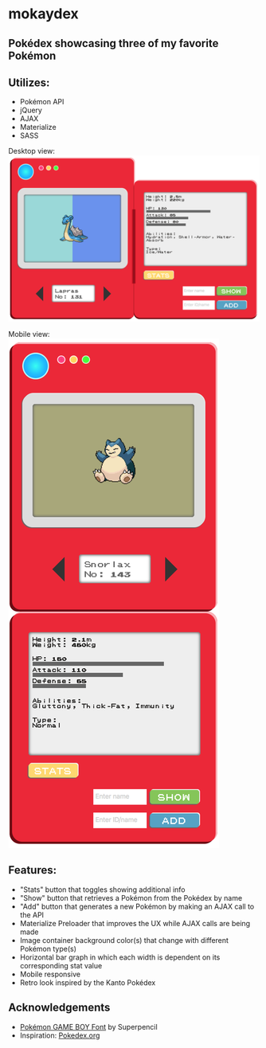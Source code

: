 # mokaydex
## Pokédex showcasing three of my favorite Pokémon

## Utilizes:
* Pokémon API
* jQuery
* AJAX
* Materialize
* SASS

Desktop view:
![desktop demo](demo-lapras.png)

Mobile view:
![mobile demo](mobile-demo-snorlax.png)

## Features:
* "Stats" button that toggles showing additional info
* "Show" button that retrieves a Pokémon from the Pokédex by name
* "Add" button that generates a new Pokémon by making an AJAX call to the API
* Materialize Preloader that improves the UX while AJAX calls are being made
* Image container background color(s) that change with different Pokémon type(s)
* Horizontal bar graph in which each width is dependent on its corresponding stat value
* Mobile responsive
* Retro look inspired by the Kanto Pokédex

## Acknowledgements
* [Pokémon GAME BOY Font](https://github.com/Superpencil/pokemon-font/) by Superpencil
* Inspiration: [Pokedex.org](https://www.pokedex.org/)
